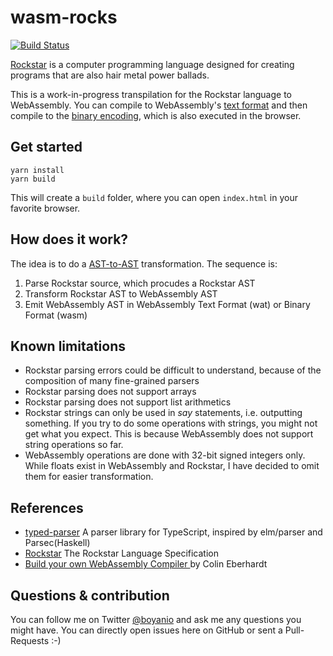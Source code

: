 # wasm-rocks

[![Build Status](https://travis-ci.com/boyanio/wasm-rocks.svg?branch=master)](https://travis-ci.com/boyanio/wasm-rocks)

[Rockstar](https://codewithrockstar.com) is a computer programming language designed for creating programs that are also hair metal power ballads.

This is a work-in-progress transpilation for the Rockstar language to WebAssembly. You can compile to WebAssembly's [text format](https://webassembly.org/docs/text-format/) and then compile to the [binary encoding](https://webassembly.org/docs/binary-encoding/), which is also executed in the browser.

## Get started

```
yarn install
yarn build
```

This will create a `build` folder, where you can open `index.html` in your favorite browser.

## How does it work?

The idea is to do a [AST-to-AST](https://en.wikipedia.org/wiki/Abstract_syntax_tree) transformation. The sequence is:

1. Parse Rockstar source, which procudes a Rockstar AST
2. Transform Rockstar AST to WebAssembly AST
3. Emit WebAssembly AST in WebAssembly Text Format (wat) or Binary Format (wasm)

## Known limitations

- Rockstar parsing errors could be difficult to understand, because of the composition of many fine-grained parsers
- Rockstar parsing does not support arrays
- Rockstar parsing does not support list arithmetics
- Rockstar strings can only be used in _say_ statements, i.e. outputting something. If you try to do some operations with strings, you might not get what you expect. This is because WebAssembly does not support string operations so far.
- WebAssembly operations are done with 32-bit signed integers only. While floats exist in WebAssembly and Rockstar, I have decided to omit them for easier transformation.

## References

- [typed-parser](https://github.com/jinjor/typed-parser) A parser library for TypeScript, inspired by elm/parser and Parsec(Haskell)
- [Rockstar](https://codewithrockstar.com/docs) The Rockstar Language Specification
- [
  Build your own WebAssembly Compiler
  ](https://blog.scottlogic.com/2019/05/17/webassembly-compiler.html) by Colin Eberhardt

## Questions & contribution

You can follow me on Twitter [@boyanio](https://twitter.com/boyanio) and ask me any questions you might have. You can directly open issues here on GitHub or sent a Pull-Requests :-)
